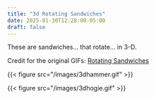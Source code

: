 ```yaml
---
title: "3d Rotating Sandwiches"
date: 2025-01-30T12:28:00-05:00
draft: false
---
```


These are sandwiches... that rotate... in 3-D.

Credit for the original GIFs: [Rotating Sandwiches](https://rotatingsandwiches.com)

{{< figure src="/images/3dhammer.gif" >}}


{{< figure src="/images/3dhogie.gif" >}}
